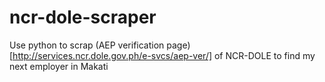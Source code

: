 # ncr-dole-scraper
Use python to scrap (AEP verification page)[http://services.ncr.dole.gov.ph/e-svcs/aep-ver/] of NCR-DOLE to find my next employer in Makati

